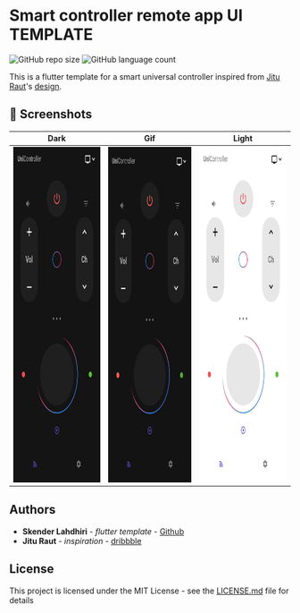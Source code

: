 # Smart controller remote app UI TEMPLATE

![GitHub repo size](https://img.shields.io/github/repo-size/skenderl/Flutter-UniversalController)
![GitHub language count](https://img.shields.io/github/languages/count/skenderl/Flutter-UniversalController)

This is a flutter template for a smart universal controller inspired from [Jitu Raut](https://dribbble.com/jituraut)'s [design](https://dribbble.com/shots/5960398-Smart-controller-remote-app).

## 📸 Screenshots

Dark | Gif | Light | 
:-------------------------:|:-------------------------:|:-------------------------:|
<img src="screens/screen_dark.jpg" width="300" height="600"/> |<img src="screens/screen_gif.gif" width="300" height="600"/> |<img src="screens/screen_light.jpg" width="300" height="600"/> 

## Authors

* **Skender Lahdhiri** - *flutter template* - [Github](https://github.com/skenderl)
* **Jitu Raut** - *inspiration* - [dribbble](https://dribbble.com/jituraut)

## License

This project is licensed under the MIT License - see the [LICENSE.md](LICENSE.md) file for details
